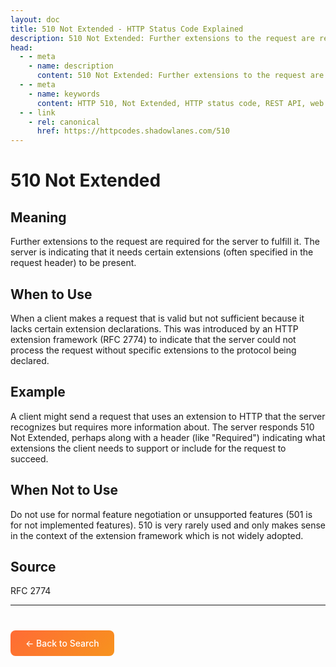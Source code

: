 ```yaml
---
layout: doc
title: 510 Not Extended - HTTP Status Code Explained
description: 510 Not Extended: Further extensions to the request are required for the server to fulfill it. The server is indicating that it needs certain extensions (ofte...
head:
  - - meta
    - name: description
      content: 510 Not Extended: Further extensions to the request are required for the server to fulfill it. The server is indicating that it needs certain extensions (ofte...
  - - meta
    - name: keywords
      content: HTTP 510, Not Extended, HTTP status code, REST API, web development
  - - link
    - rel: canonical
      href: https://httpcodes.shadowlanes.com/510
---
```


<script setup>
const structuredData = {
  "@context": "https://schema.org",
  "@type": "TechArticle",
  "headline": "510 Not Extended - HTTP Status Code",
  "description": "Further extensions to the request are required for the server to fulfill it. The server is indicating that it needs certain extensions (often specified in the request header) to be present.",
  "url": "https://httpcodes.shadowlanes.com/510",
  "keywords": "HTTP 510, Not Extended, HTTP status code",
  "articleBody": "Further extensions to the request are required for the server to fulfill it. The server is indicating that it needs certain extensions (often specified in the request header) to be present. When a client makes a request that is valid but not sufficient because it lacks certain extension declarations. This was introduced by an HTTP extension framework (RFC 2774) to indicate that the server could not process the request without specific extensions to the protocol being declared.",
  "publisher": {
    "@type": "Organization",
    "name": "HTTP Codes Explainer"
  }
}
</script>

<script type="application/ld+json" v-html="JSON.stringify(structuredData)"></script>

# 510 Not Extended

## Meaning

Further extensions to the request are required for the server to fulfill it. The server is indicating that it needs certain extensions (often specified in the request header) to be present.

## When to Use

When a client makes a request that is valid but not sufficient because it lacks certain extension declarations. This was introduced by an HTTP extension framework (RFC 2774) to indicate that the server could not process the request without specific extensions to the protocol being declared.

## Example

A client might send a request that uses an extension to HTTP that the server recognizes but requires more information about. The server responds 510 Not Extended, perhaps along with a header (like "Required") indicating what extensions the client needs to support or include for the request to succeed.

## When Not to Use

Do not use for normal feature negotiation or unsupported features (501 is for not implemented features). 510 is very rarely used and only makes sense in the context of the extension framework which is not widely adopted.

## Source

RFC 2774

---

<div style="margin-top: 40px;">
  <a href="/" style="display: inline-block; padding: 12px 24px; background: linear-gradient(135deg, #ff6b35, #f7931e); color: white; text-decoration: none; border-radius: 8px; font-weight: 500;">← Back to Search</a>
</div>
